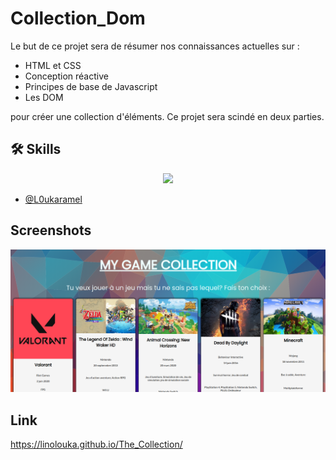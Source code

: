 
# Collection_Dom

Le but de ce projet sera de résumer nos connaissances actuelles sur :

- HTML et CSS
- Conception réactive
- Principes de base de Javascript
- Les DOM

pour créer une collection d'éléments. Ce projet sera scindé en deux parties.

## 🛠 Skills
<p align="center">
  <a href="https://skillicons.dev">
    <img src="https://skillicons.dev/icons?i=js,html,css" />
  </a>
</p>

- [@L0ukaramel](https://github.com/LinoLouka)


## Screenshots

![My image](https://github.com/LinoLouka/The_Collection/blob/main/asset/Capture.png)


## Link

https://linolouka.github.io/The_Collection/
